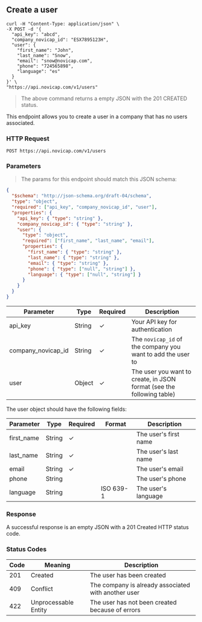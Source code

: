 ## Create a user

```shell
curl -H "Content-Type: application/json" \
-X POST -d '{
  "api_key": "abcd",
  "company_novicap_id": "ESX7895123H",
  "user": {
    "first_name": "John",
    "last_name": "Snow",
    "email": "snow@novicap.com",
    "phone": "724565898",
    "language": "es"
  }
}' \
"https://api.novicap.com/v1/users"
```

> The above command returns a empty JSON with the 201 CREATED status.

This endpoint allows you to create a user in a company that has no users associated.

### HTTP Request

`POST https://api.novicap.com/v1/users`

### Parameters

> The params for this endpoint should match this JSON schema:

```json
{
  "$schema": "http://json-schema.org/draft-04/schema",
  "type": "object",
  "required": ["api_key", "company_novicap_id", "user"],
  "properties": {
    "api_key": { "type": "string" },
    "company_novicap_id": { "type": "string" },
    "user": {
      "type": "object",
      "required": ["first_name", "last_name", "email"],
      "properties": {
        "first_name": { "type": "string" },
        "last_name": { "type": "string" },
        "email": { "type": "string" },
        "phone": { "type": ["null", "string"] },
        "language": { "type": ["null", "string"] }
      }
    }
  }
}
```

| Parameter          | Type   | Required | Description                                                           |
|--------------------|--------|----------|-----------------------------------------------------------------------|
| api_key            | String | ✓        | Your API key for authentication                                       |
| company_novicap_id | String | ✓        | The `novicap_id` of the company you want to add the user to           |
| user               | Object | ✓        | The user you want to create, in JSON format (see the following table) |

The user object should have the following fields:

| Parameter  | Type   | Required | Format             | Description           |
|------------|--------|----------|-----------|-----------------------|
| first_name | String | ✓        |           | The user's first name |
| last_name  | String | ✓        |           | The user's last name  |
| email      | String | ✓        |           | The user's email      |
| phone      | String |          |           | The user's phone      |
| language   | String |          | ISO 639-1 | The user's language   |

### Response

A successful response is an empty JSON with a 201 Created HTTP status code.

### Status Codes

| Code | Meaning              | Description                                         |
|------|----------------------|-----------------------------------------------------|
| 201  | Created              | The user has been created                           |
| 409  | Conflict             | The company is already associated with another user |
| 422  | Unprocessable Entity | The user has not been created because of errors     |
